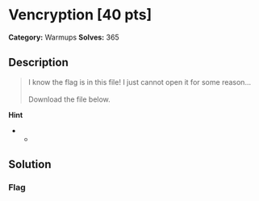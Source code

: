 # Vencryption [40 pts]

**Category:** Warmups
**Solves:** 365

## Description
>I know the flag is in this file! I just cannot open it for some reason... <br><br>Download the file below.

**Hint**
* -

## Solution

### Flag

